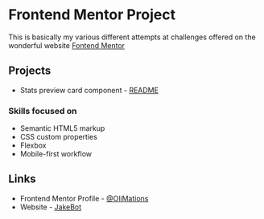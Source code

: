 # Frontend Mentor Project

This is basically my various different attempts at challenges offered on the wonderful website [Fontend Mentor](https://www.frontendmentor.io)

## Projects

- Stats preview card component - [README](Stats%20preview%20card%20component/README.md)

### Skills focused on

- Semantic HTML5 markup
- CSS custom properties
- Flexbox
- Mobile-first workflow

## Links

- Frontend Mentor Profile - [@OliMations](https://www.frontendmentor.io/profile/OliMations)
- Website - [JakeBot](https://jakebot.co.uk)